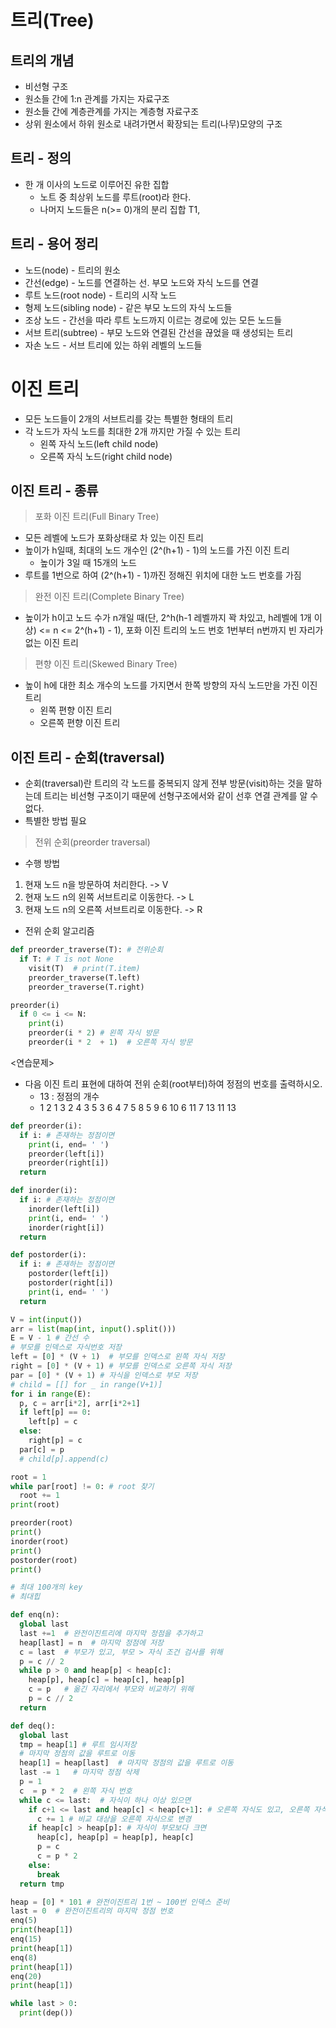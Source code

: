 # 트리(Tree)

## 트리의 개념
  - 비선형 구조
  - 원소들 간에 1:n 관계를 가지는 자료구조
  - 원소들 간에 계층관계를 가지는 계층형 자료구조
  - 상위 원소에서 하위 원소로 내려가면서 확장되는 트리(나무)모양의 구조

## 트리 - 정의
- 한 개 이사의 노드로 이루어진 유한 집합
  - 노트 중 최상위 노드를 루트(root)라 한다.
  - 나머지 노드들은 n(>= 0)개의 분리 집합 T1,


## 트리 - 용어 정리
- 노드(node) - 트리의 원소
- 간선(edge) - 노드를 연결하는 선. 부모 노드와 자식 노드를 연결
- 루트 노드(root node) - 트리의 시작 노드
- 형제 노드(sibling node) - 같은 부모 노드의 자식 노드들
- 조상 노드 - 간선을 따라 루트 노드까지 이르는 경로에 있는 모든 노드들
- 서브 트리(subtree) - 부모 노드와 연결된 간선을 끊었을 때 생성되는 트리
- 자손 노드 - 서브 트리에 있는 하위 레벨의 노드들



# 이진 트리
- 모든 노드들이 2개의 서브트리를 갖는 특별한 형태의 트리
- 각 노드가 자식 노드를 최대한 2개 까지만 가질 수 있는 트리
  - 왼쪽 자식 노드(left child node)
  - 오른쪽 자식 노드(right child node)

## 이진 트리 - 종류
> 포화 이진 트리(Full Binary Tree)
- 모든 레벨에 노드가 포화상태로 차 있는 이진 트리
- 높이가 h일때, 최대의 노드 개수인 (2^(h+1) - 1)의 노드를 가진 이진 트리
  - 높이가 3일 때 15개의 노드
- 루트를 1번으로 하여 (2^(h+1) - 1)까진 정해진 위치에 대한 노드 번호를 가짐

> 완전 이진 트리(Complete Binary Tree)
- 높이가 h이고 노드 수가 n개일 때(단, 2^h(h-1 레벨까지 꽉 차있고, h레벨에 1개 이상) <= n <= 2^(h+1) - 1), 포화 이진 트리의 노드 번호 1번부터 n번까지 빈 자리가 없는 이진 트리


> 편향 이진 트리(Skewed Binary Tree)
- 높이 h에 대한 최소 개수의 노드를 가지면서 한쪽 방향의 자식 노드만을 가진 이진 트리
  - 왼쪽 편향 이진 트리
  - 오른쪽 편향 이진 트리

## 이진 트리 - 순회(traversal)
- 순회(traversal)란 트리의 각 노드를 중복되지 않게 전부 방문(visit)하는 것을 말하는데 트리는 비선형 구조이기 때문에 선형구조에서와 같이 선후 연결 관계를 알 수 없다.
- 특별한 방법 필요



> 전위 순회(preorder traversal)
- 수행 방법
1) 현재 노드 n을 방문하여 처리한다. -> V
2) 현재 노드 n의 왼쪽 서브트리로 이동한다. -> L
3) 현재 노드 n의 오른쪽 서브트리로 이동한다. -> R

- 전위 순회 알고리즘

```python
def preorder_traverse(T): # 전위순회
  if T: # T is not None
    visit(T)  # print(T.item)
    preorder_traverse(T.left)
    preorder_traverse(T.right)
```

```python
preorder(i)
  if 0 <= i <= N:
    print(i)
    preorder(i * 2) # 왼쪽 자식 방문
    preorder(i * 2  + 1)  # 오른쪽 자식 방문
```

<연습문제>
- 다음 이진 트리 표현에 대하여 전위 순회(root부터)하여 정점의 번호를 출력하시오.
  - 13 : 정점의 개수
  - 1 2 1 3 2 4 3 5 3 6 4 7 5 8 5 9 6 10 6 11 7 13 11 13

```python
def preorder(i):
  if i: # 존재하는 정점이면
    print(i, end= ' ')
    preorder(left[i])
    preorder(right[i])
  return

def inorder(i):
  if i: # 존재하는 정점이면
    inorder(left[i])
    print(i, end= ' ')
    inorder(right[i])
  return

def postorder(i):
  if i: # 존재하는 정점이면
    postorder(left[i])
    postorder(right[i])
    print(i, end= ' ')
  return

V = int(input())
arr = list(map(int, input().split()))
E = V - 1 # 간선 수
# 부모를 인덱스로 자식번호 저장
left = [0] * (V + 1)  # 부모를 인덱스로 왼쪽 자식 저장
right = [0] * (V + 1) # 부모를 인덱스로 오른쪽 자식 저장
par = [0] * (V + 1) # 자식을 인덱스로 부모 저장
# child = [[] for _ in range(V+1)]
for i in range(E):
  p, c = arr[i*2], arr[i*2+1]
  if left[p] == 0:
    left[p] = c
  else:
    right[p] = c
  par[c] = p
  # child[p].append(c)

root = 1
while par[root] != 0: # root 찾기
  root += 1
print(root)

preorder(root)
print()
inorder(root)
print()
postorder(root)
print()
```


```python
# 최대 100개의 key
# 최대힙

def enq(n):
  global last
  last +=1  # 완전이진트리에 마지막 정점을 추가하고
  heap[last] = n  # 마지막 정점에 저장
  c = last  # 부모가 있고, 부모 > 자식 조건 검사를 위해
  p = c // 2
  while p > 0 and heap[p] < heap[c]:
    heap[p], heap[c] = heap[c], heap[p]
    c = p   # 옮긴 자리에서 부모와 비교하기 위해
    p = c // 2
  return

def deq():
  global last
  tmp = heap[1] # 루트 임시저장
  # 마지막 정점의 값을 루트로 이동
  heap[1] = heap[last]  # 마지막 정점의 값을 루트로 이동
  last -= 1   # 마지막 정점 삭제
  p = 1
  c  = p * 2  # 왼쪽 자식 번호
  while c <= last:  # 자식이 하나 이상 있으면
    if c+1 <= last and heap[c] < heap[c+1]: # 오른쪽 자식도 있고, 오른쪽 자식의 키가 더 크면
      c += 1 # 비교 대상을 오른쪽 자식으로 변경
    if heap[c] > heap[p]: # 자식이 부모보다 크면
      heap[c], heap[p] = heap[p], heap[c]
      p = c
      c = p * 2
    else:
      break
  return tmp

heap = [0] * 101 # 완전이진트리 1번 ~ 100번 인덱스 준비
last = 0  # 완전이진트리의 마지막 정점 번호
enq(5)
print(heap[1])
enq(15)
print(heap[1])
enq(8)
print(heap[1])
enq(20)
print(heap[1])

while last > 0:
  print(dep())
```